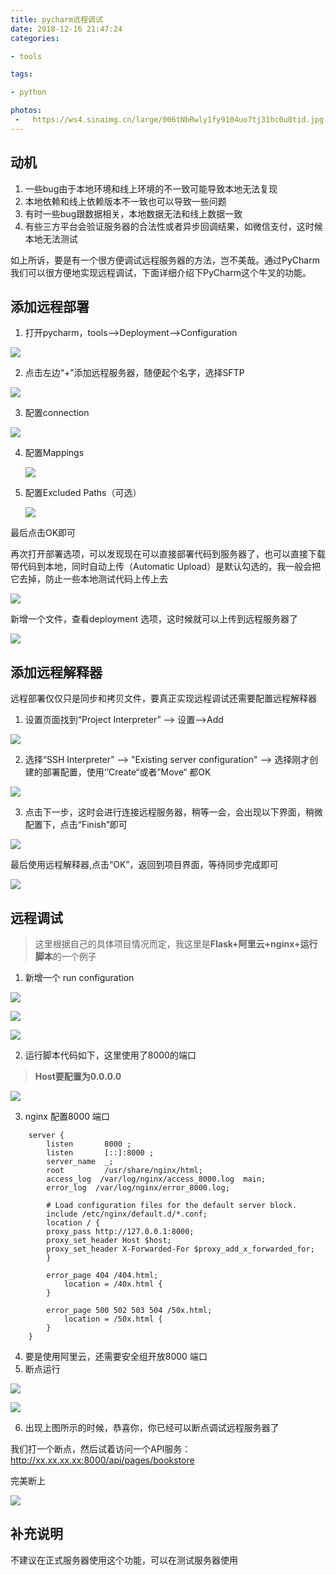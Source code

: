 ```yaml
---
title: pycharm远程调试
date: 2018-12-16 21:47:24
categories:

- tools

tags:

- python

photos:
 -   https://ws4.sinaimg.cn/large/006tNbRwly1fy9104uo7tj31hc0u0tid.jpg
---
```


## 动机

1. 一些bug由于本地环境和线上环境的不一致可能导致本地无法复现
2. 本地依赖和线上依赖版本不一致也可以导致一些问题
3. 有时一些bug跟数据相关，本地数据无法和线上数据一致
4. 有些三方平台会验证服务器的合法性或者异步回调结果，如微信支付，这时候本地无法测试

如上所诉，要是有一个很方便调试远程服务器的方法，岂不美哉。通过PyCharm我们可以很方便地实现远程调试，下面详细介绍下PyCharm这个牛叉的功能。

## 添加远程部署

1. 打开pycharm，tools-->Deployment-->Configuration

![](https://ws2.sinaimg.cn/large/006tNbRwly1fy91j70qg5j310d0u07aa.jpg)

2. 点击左边“+”添加远程服务器，随便起个名字，选择SFTP

![](https://ws2.sinaimg.cn/large/006tNbRwly1fy8zol12boj315g0p2tab.jpg)

3. 配置connection

![](https://ws1.sinaimg.cn/large/006tNbRwly1fy8yhdwo9jj310t0u0ah8.jpg)

4. 配置Mappings

   ![](https://ws4.sinaimg.cn/large/006tNbRwly1fy91kbdf5bj30zz0u0acx.jpg)

5. 配置Excluded Paths（可选）

   ![](https://ws3.sinaimg.cn/large/006tNbRwly1fy8yrh6qtwj31720sc40w.jpg)

最后点击OK即可

再次打开部署选项，可以发现现在可以直接部署代码到服务器了，也可以直接下载带代码到本地，同时自动上传（Automatic Upload）是默认勾选的，我一般会把它去掉，防止一些本地测试代码上传上去

![](https://ws4.sinaimg.cn/large/006tNbRwly1fy8yw6bdovj313r0u07wh.jpg)

新增一个文件，查看deployment 选项，这时候就可以上传到远程服务器了

![](https://ws2.sinaimg.cn/large/006tNbRwly1fy8z53cccrj31by0msjyp.jpg)



## 添加远程解释器

远程部署仅仅只是同步和拷贝文件，要真正实现远程调试还需要配置远程解释器

1. 设置页面找到“Project Interpreter” --> 设置-->Add

![](https://ws4.sinaimg.cn/large/006tNbRwly1fy8zb2ooqoj31kw0u0ws6.jpg)

2. 选择“SSH Interpreter” --> "Existing server configuration" --> 选择刚才创建的部署配置，使用‘’Create“或者”Move“ 都OK

![](https://ws3.sinaimg.cn/large/006tNbRwly1fy91ltimv8j31hg0u0q7l.jpg)

3. 点击下一步，这时会进行连接远程服务器，稍等一会，会出现以下界面，稍微配置下，点击“Finish”即可

![](https://ws4.sinaimg.cn/large/006tNbRwly1fy91mjw82fj31fs0u0q6k.jpg)

最后使用远程解释器,点击“OK”，返回到项目界面，等待同步完成即可

![](https://ws4.sinaimg.cn/large/006tNbRwly1fy91nbt8ajj31fi0cg0uq.jpg)



## 远程调试

> 这里根据自己的具体项目情况而定，我这里是**Flask+阿里云+nginx+运行脚本**的一个例子

1. 新增一个 run configuration

![](https://ws2.sinaimg.cn/large/006tNbRwly1fy8zxkrmqmj30bm06amyi.jpg)

![](https://ws4.sinaimg.cn/large/006tNbRwly1fy900lq1qsj30d00tgafe.jpg)

![](https://ws3.sinaimg.cn/large/006tNbRwly1fy91or1mooj315a0lkq6w.jpg)

2. 运行脚本代码如下，这里使用了8000的端口

> **Host要配置为0.0.0.0**

![](https://ws1.sinaimg.cn/large/006tNbRwly1fy904q9vcyj30pc03g74i.jpg)

3. nginx 配置8000 端口

```shell
    server {
        listen       8000 ;
        listen       [::]:8000 ;
        server_name  _;
        root         /usr/share/nginx/html;
        access_log  /var/log/nginx/access_8000.log  main;
        error_log  /var/log/nginx/error_8000.log;

        # Load configuration files for the default server block.
        include /etc/nginx/default.d/*.conf;
        location / {
		proxy_pass http://127.0.0.1:8000;
		proxy_set_header Host $host;
		proxy_set_header X-Forwarded-For $proxy_add_x_forwarded_for;
        }

        error_page 404 /404.html;
            location = /40x.html {
        }

        error_page 500 502 503 504 /50x.html;
            location = /50x.html {
        }
    }
```

4. 要是使用阿里云，还需要安全组开放8000 端口
5. 断点运行

![](https://ws4.sinaimg.cn/large/006tNbRwly1fy90aeah0dj30e0048glz.jpg)

![](https://ws3.sinaimg.cn/large/006tNbRwly1fy9170wpemj30qg01w3yv.jpg)

6. 出现上图所示的时候，恭喜你，你已经可以断点调试远程服务器了

我们打一个断点，然后试着访问一个API服务：http://xx.xx.xx.xx:8000/api/pages/bookstore

完美断上

![](https://ws3.sinaimg.cn/large/006tNbRwly1fy90trr9yij318s0u0n2c.jpg)

## 补充说明

不建议在正式服务器使用这个功能，可以在测试服务器使用